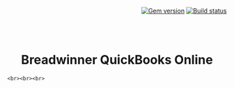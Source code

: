 <p align="right">
    <a href="https://badge.fury.io/rb/Documentation-of-QBO-API"><img src="https://badge.fury.io/rb/just-the-docs.svg" alt="Gem version"></a> <a href="https://suchimitha.github.io/Documentation-of-QBO-API/actions"><img src="https://suchimitha.github.io/Documentation-of-QBO-API/workflows/CI/badge.svg" alt="Build status"></a>
</p>
<br><br>
<p align="center">
    <h1 align="center">Breadwinner QuickBooks Online</h1>
    
    <br><br><br>
</p>


